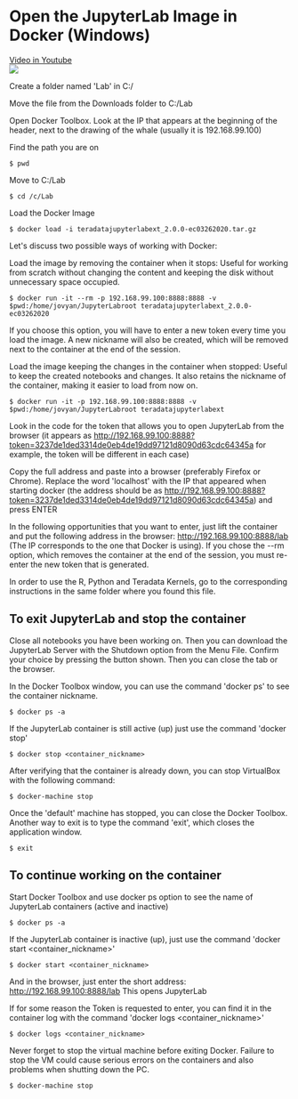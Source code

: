 # Open the JupyterLab Image in Docker (Windows)

[Video in Youtube](https://www.youtube.com/watch?v=6UGWn11RllM)  
[![](http://img.youtube.com/vi/6UGWn11RllM/0.jpg)](http://www.youtube.com/watch?v=6UGWn11RllM "Open Jupyterlab in Windows")

Create a folder named 'Lab' in C:/ 

Move the file from the Downloads folder to C:/Lab

Open Docker Toolbox. Look at the IP that appears at the beginning of the header, next to the drawing of the whale (usually it is 192.168.99.100)

Find the path you are on

    $ pwd

Move to C:/Lab

    $ cd /c/Lab

Load the Docker Image

    $ docker load -i teradatajupyterlabext_2.0.0-ec03262020.tar.gz

Let's discuss two possible ways of working with Docker:

Load the image by removing the container when it stops: Useful for working from scratch without changing the content and keeping the disk without unnecessary space occupied.

    $ docker run -it --rm -p 192.168.99.100:8888:8888 -v $pwd:/home/jovyan/JupyterLabroot teradatajupyterlabext_2.0.0-ec03262020

If you choose this option, you will have to enter a new token every time you load the image. A new nickname will also be created, which will be removed next to the container at the end of the session.

Load the image keeping the changes in the container when stopped: Useful to keep the created notebooks and changes. It also retains the nickname of the container, making it easier to load from now on.

    $ docker run -it -p 192.168.99.100:8888:8888 -v $pwd:/home/jovyan/JupyterLabroot teradatajupyterlabext

Look in the code for the token that allows you to open JupyterLab from the browser (it appears as http://192.168.99.100:8888?token=3237de1ded3314de0eb4de19dd97121d8090d63cdc64345a for example, the token will be different in each case)

Copy the full address and paste into a browser (preferably Firefox or Chrome). Replace the word 'localhost' with the IP that appeared when starting docker (the address should be as http://192.168.99.100:8888?token=3237de1ded3314de0eb4de19dd97121d8090d63cdc64345a) and press ENTER

In the following opportunities that you want to enter, just lift the container and put the following address in the browser: http://192.168.99.100:8888/lab (The IP corresponds to the one that Docker is using). If you chose the --rm option, which removes the container at the end of the session, you must re-enter the new token that is generated.

In order to use the R, Python and Teradata Kernels, go to the corresponding instructions in the same folder where you found this file.

## To exit JupyterLab and stop the container

Close all notebooks you have been working on. Then you can download the JupyterLab Server with the Shutdown option from the Menu File. Confirm your choice by pressing the button shown. Then you can close the tab or the browser.

In the Docker Toolbox window, you can use the command 'docker ps' to see the container nickname.

    $ docker ps -a

If the JupyterLab container is still active (up) just use the command 'docker stop'

    $ docker stop <container_nickname>

After verifying that the container is already down, you can stop VirtualBox with the following command:

    $ docker-machine stop

Once the 'default' machine has stopped, you can close the Docker Toolbox. Another way to exit is to type the command 'exit', which closes the application window.

    $ exit

## To continue working on the container

Start Docker Toolbox and use docker ps option to see the name of JupyterLab containers (active and inactive)

    $ docker ps -a

If the JupyterLab container is inactive (up), just use the command 'docker start <container_nickname>'

    $ docker start <container_nickname>

And in the browser, just enter the short address: http://192.168.99.100:8888/lab This opens JupyterLab

If for some reason the Token is requested to enter, you can find it in the container log with the command 'docker logs <container_nickname>'

    $ docker logs <container_nickname>

Never forget to stop the virtual machine before exiting Docker. Failure to stop the VM could cause serious errors on the containers and also problems when shutting down the PC.

    $ docker-machine stop
